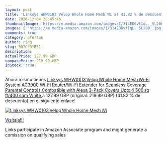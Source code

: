 ```yaml
---
layout: post
title: 'Linksys WHW0103 Velop Whole Home Mesh Wi al 41.82 % de descuento'
date: 2020-12-04 20:45:46
thumbnailImage: 'https://m.media-amazon.com/images/I/314ED6vtIqL._SL200_.jpg'
images: [ 'https://m.media-amazon.com/images/I/314ED6vtIqL._SL200_.jpg' ]
comments: true
category: ofertas
author: ring
slug: B07CZ3YB51
description:
actualPrice: 127.99 GBP
comparePrice: 219.99 GBP
inStock: true
---
```


Ahora mismo tienes [Linksys WHW0103 Velop Whole Home Mesh Wi-Fi System  AC3900 Wi-Fi Router/Wi-Fi Extender for Seamless Coverage  Parental Controls  Compatible with Alexa  3-Pack  Covers Upto 4 500 sq ft/400 sqm  White ](https://www.amazon.co.uk/dp/B07CZ3YB51/?tag=tolees0a-21) a 127.99 GBP (original: 219.99 GBP) (41.82 %  de descuento) en el siguiente enlace!

[![Linksys WHW0103 Velop Whole Home Mesh Wi](https://m.media-amazon.com/images/I/314ED6vtIqL._SL200_.jpg)](https://www.amazon.co.uk/dp/B07CZ3YB51/?tag=tolees0a-21)

[Visítala!!!](https://www.amazon.co.uk/dp/B07CZ3YB51/?tag=tolees0a-21)

Links participate in Amazon Associate program and might generate a comission on qualifying sales
